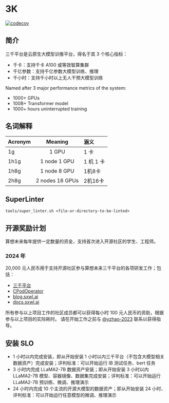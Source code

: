 # 3K

[![codecov](https://codecov.io/gh/NascentCore/3k/graph/badge.svg?token=7L2HQJ3BSP)](https://codecov.io/gh/NascentCore/3k)

## 简介

三千平台是云原生大模型训推平台，得名于其 3 个核心指标：
* 千卡：支持千卡 A100 或等效智算集群
* 千亿参数：支持千亿参数大模型训练、推理
* 千小时：支持千小时以上无人干预大模型训练

Named after 3 major performance metrics of the system:
* 1000+ GPUs
* 100B+ Transformer model
* 1000+ hours uninterrupted training

## 名词解释

| Acronym  |      Meaning  |  涵义 |
|----------|:-------------:|:------|
| 1g   | 1 GPU           | 1 卡 |
| 1h1g | 1 node 1 GPU    | 1 机 1 卡 |
| 1h8g | 1 node 8 GPU    | 1机8卡  |
| 2h8g | 2 nodes 16 GPUs | 2机16卡 |

## SuperLinter

```shell
tools/super_linter.sh <file-or-directory-to-be-linted>
```

## 开源奖励计划

算想未来每年提供一定数量的资金，支持首次进入开源社区的学生、工程师。

### 2024 年

20,000 元人民币用于支持开源社区参与算想未来三千平台的各项研发工作；包括：
* [三千平台](https://github.com/NascentCore/3k)
* [CPodOperator](https://github.com/NascentCore/cpodoperator)
* [blog.sxwl.ai](https://github.com/NascentCore/blog.sxwl.ai)
* [docs.sxwl.ai](https://github.com/NascentCore/docs.sxwl.ai)

所有参与以上项目工作的社区成员都可以获得每小时 100 元人民币的资助，根据参与以上项目的实际耗时。
请在开始工作之前与 [@yzhao-2023](https://github.com/yzhao-2023) 联系以获得指导。

## 安装 SLO

* 1 小时以内完成安装，即从开始安装 1 小时以内三千平台（不包含大模型相关数据资产）完成安装；评判标准：可以开始运行 IB 测试任务、bert 任务
* 3 小时内完成 LLaMA2-7B 数据资产安装；即从开始安装 3 小时以内 LLaMA2-7B 模型、容器镜像、数据集完成安装；评判标准：可以开始运行 LLaMA2-7B 预训练、微调、推理演示
* 24 小时内完成 10 个主流的开源大模型的数据资产；即从开始安装 24 小时、评判标准：可以开始运行任意模型的微调、推理演示
